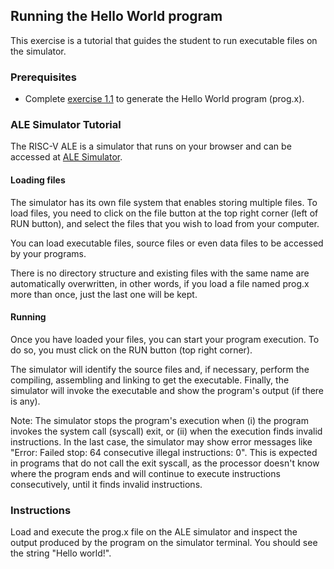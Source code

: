 ## Running the Hello World program

This exercise is a tutorial that guides the student to run executable files on the simulator.

### Prerequisites

- Complete [exercise 1.1](ch01-01-code-generation-tools.md) to generate the Hello World program (prog.x).

### ALE Simulator Tutorial

The RISC-V ALE is a simulator that runs on your browser and can be accessed at [ALE Simulator](https://riscv-programming.org/ale/).

#### Loading files

The simulator has its own file system that enables storing multiple files. To load files, you need to click on the file button at the top right corner (left of RUN button), and select the files that you wish to load from your computer.

You can load executable files, source files or even data files to be accessed by your programs.

There is no directory structure and existing files with the same name are automatically overwritten, in other words, if you load a file named prog.x more than once, just the last one will be kept.

#### Running

Once you have loaded your files, you can start your program execution. To do so, you must click on the RUN button (top right corner).

The simulator will identify the source files and, if necessary, perform the compiling, assembling and linking to get the executable. Finally, the simulator will invoke the executable and show the program's output (if there is any).

Note: The simulator stops the program's execution when (i) the program invokes the system call (syscall) exit, or (ii) when the execution finds invalid instructions. In the last case, the simulator may show error messages like "Error: Failed stop: 64 consecutive illegal instructions: 0". This is expected in programs that do not call the exit syscall, as the processor doesn't know where the program ends and will continue to execute instructions consecutively, until it finds invalid instructions.

### Instructions

Load and execute the prog.x file on the ALE simulator and inspect the output produced by the program on the simulator terminal. You should see the string "Hello world!".

